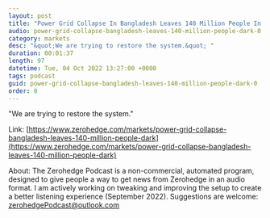 ```yaml
---
layout: post
title: "Power Grid Collapse In Bangladesh Leaves 140 Million People In Dark "
audio: power-grid-collapse-bangladesh-leaves-140-million-people-dark-0
category: markets
desc: "&quot;We are trying to restore the system.&quot; "
duration: 00:01:37
length: 97
datetime: Tue, 04 Oct 2022 13:27:00 +0000
tags: podcast
guid: power-grid-collapse-bangladesh-leaves-140-million-people-dark-0
order: 0
---
```

&quot;We are trying to restore the system.&quot; 

Link: [https://www.zerohedge.com/markets/power-grid-collapse-bangladesh-leaves-140-million-people-dark](https://www.zerohedge.com/markets/power-grid-collapse-bangladesh-leaves-140-million-people-dark)

About: The Zerohedge Podcast is a non-commercial, automated program, designed to give people a way to get news from Zerohedge in an audio format.  I am actively working on tweaking and improving the setup to create a better listening experience (September 2022).  Suggestions are welcome: [zerohedgePodcast@outlook.com](mailto:zerohedgePodcast@outlook.com)